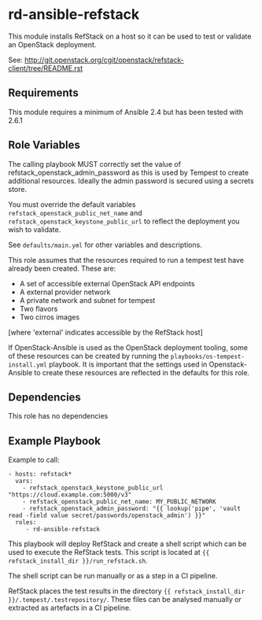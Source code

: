 rd-ansible-refstack
=========

This module installs RefStack on a host so it can be used to test or validate an
OpenStack deployment.

See: http://git.openstack.org/cgit/openstack/refstack-client/tree/README.rst

Requirements
------------

This module requires a minimum of Ansible 2.4 but has been tested with 2.6.1

Role Variables
--------------

The calling playbook MUST correctly set the value of refstack_openstack_admin_password as
this is used by Tempest to create additional resources. Ideally the admin password is
secured using a secrets store.

You must override the default variables ``refstack_openstack_public_net_name`` and
``refstack_openstack_keystone_public_url`` to reflect the deployment you wish to validate.

See ``defaults/main.yml`` for other variables and descriptions.

This role assumes that the resources required to run a tempest test have already
been created. These are:

* A set of accessible external OpenStack API endpoints
* A external provider network
* A private network and subnet for tempest
* Two flavors
* Two cirros images

[where 'external' indicates accessible by the RefStack host]

If OpenStack-Ansible is used as the OpenStack deployment tooling, some of these
resources can be created by running the ``playbooks/os-tempest-install.yml``
playbook. It is important that the settings used in Openstack-Ansible to
create these resources are reflected in the defaults for this role.

Dependencies
------------

This role has no dependencies

Example Playbook
----------------

Example to call:

    - hosts: refstack*
      vars:
        - refstack_openstack_keystone_public_url "https://cloud.example.com:5000/v3"
        - refstack_openstack_public_net_name: MY_PUBLIC_NETWORK
        - refstack_openstack_admin_password: "{{ lookup('pipe', 'vault read -field value secret/passwords/openstack_admin') }}"
      roles:
         - rd-ansible-refstack

This playbook will deploy RefStack and create a shell script which can be used to
execute the RefStack tests. This script is located at ``{{ refstack_install_dir }}/run_refstack.sh``.

The shell script can be run manually or as a step in a CI pipeline.

RefStack places the test results in the directory ``{{ refstack_install_dir }}/.tempest/.testrepository/``. These files can be analysed manually or extracted as
artefacts in a CI pipeline.
